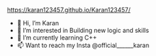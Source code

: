 https://karan123457.github.io/Karan123457/

- 👋 Hi, I’m  Karan
- 👀 I’m interested in Building new logic and skills 
- 🌱 I’m currently learning C++
- 📫 Want to reach my Insta @official______karan

<!---
Karan123457/Karan123457 is a ✨ special ✨ repository because its `README.md` (this file) appears on your GitHub profile.
You can click the Preview link to take a look at your changes.
--->
